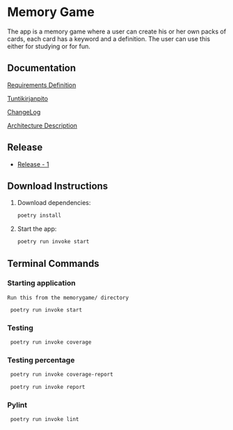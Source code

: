 # Memory Game

The app is a memory game where a user can create his or her own packs of cards, each card has a keyword and a definition. The user can use this either for studying or for fun.

## Documentation

[Requirements Definition](./memorygame/src/documentation/RequirementDefinition.md)

[Tuntikirjanpito](./memorygame/src/documentation/tuntikirjanpito.md)

[ChangeLog](./memorygame/src/documentation/changelog.md)

[Architecture Description](./memorygame/src/documentation/arkkitehtuuri.md)

## Release

- [Release - 1](https://github.com/modaralgayal/ohte-modar-2024/releases/tag/release1)

## Download Instructions

1. Download dependencies:

   ```bash
   poetry install
   ```

2. Start the app:

   ```bash
   poetry run invoke start
   ```

## Terminal Commands

### Starting application

    Run this from the memorygame/ directory

```bash
 poetry run invoke start
```

### Testing

```bash
 poetry run invoke coverage
```

### Testing percentage

```bash
 poetry run invoke coverage-report
```

```bash
 poetry run invoke report
```

### Pylint

```bash
 poetry run invoke lint
```
